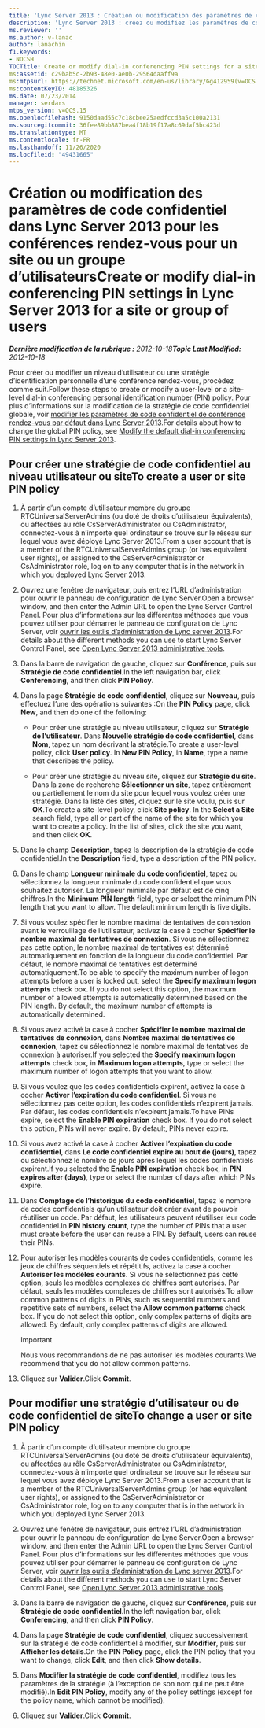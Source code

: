 ```yaml
---
title: 'Lync Server 2013 : Création ou modification des paramètres de code confidentiel des conférences rendez-vous pour un site ou un groupe d’utilisateurs'
description: 'Lync Server 2013 : créez ou modifiez les paramètres de code confidentiel de conférence rendez-vous pour un site ou un groupe d’utilisateurs.'
ms.reviewer: ''
ms.author: v-lanac
author: lanachin
f1.keywords:
- NOCSH
TOCTitle: Create or modify dial-in conferencing PIN settings for a site or group of users
ms:assetid: c29bab5c-2b93-48e0-ae0b-29564daaff9a
ms:mtpsurl: https://technet.microsoft.com/en-us/library/Gg412959(v=OCS.15)
ms:contentKeyID: 48185326
ms.date: 07/23/2014
manager: serdars
mtps_version: v=OCS.15
ms.openlocfilehash: 9150daad55c7c18cbee25aedfccd3a5c100a2131
ms.sourcegitcommit: 36fee89bb887bea4f18b19f17a8c69daf5bc423d
ms.translationtype: MT
ms.contentlocale: fr-FR
ms.lasthandoff: 11/26/2020
ms.locfileid: "49431665"
---
```

# <a name="create-or-modify-dial-in-conferencing-pin-settings-in-lync-server-2013-for-a-site-or-group-of-users"></a><span data-ttu-id="6a6ae-103">Création ou modification des paramètres de code confidentiel dans Lync Server 2013 pour les conférences rendez-vous pour un site ou un groupe d’utilisateurs</span><span class="sxs-lookup"><span data-stu-id="6a6ae-103">Create or modify dial-in conferencing PIN settings in Lync Server 2013 for a site or group of users</span></span>

<div data-xmlns="http://www.w3.org/1999/xhtml">

<div class="topic" data-xmlns="http://www.w3.org/1999/xhtml" data-msxsl="urn:schemas-microsoft-com:xslt" data-cs="https://msdn.microsoft.com/">

<div data-asp="https://msdn2.microsoft.com/asp">



</div>

<div id="mainSection">

<div id="mainBody"><span data-ttu-id="6a6ae-104">

<span> </span></span><span class="sxs-lookup"><span data-stu-id="6a6ae-104">

<span> </span></span></span>

<span data-ttu-id="6a6ae-105">_**Dernière modification de la rubrique :** 2012-10-18_</span><span class="sxs-lookup"><span data-stu-id="6a6ae-105">_**Topic Last Modified:** 2012-10-18_</span></span>

<span data-ttu-id="6a6ae-106">Pour créer ou modifier un niveau d’utilisateur ou une stratégie d’identification personnelle d’une conférence rendez-vous, procédez comme suit.</span><span class="sxs-lookup"><span data-stu-id="6a6ae-106">Follow these steps to create or modify a user-level or a site-level dial-in conferencing personal identification number (PIN) policy.</span></span> <span data-ttu-id="6a6ae-107">Pour plus d’informations sur la modification de la stratégie de code confidentiel globale, voir [modifier les paramètres de code confidentiel de conférence rendez-vous par défaut dans Lync Server 2013](lync-server-2013-modify-the-default-dial-in-conferencing-pin-settings.md).</span><span class="sxs-lookup"><span data-stu-id="6a6ae-107">For details about how to change the global PIN policy, see [Modify the default dial-in conferencing PIN settings in Lync Server 2013](lync-server-2013-modify-the-default-dial-in-conferencing-pin-settings.md).</span></span>

<div>

## <a name="to-create-a-user-or-site-pin-policy"></a><span data-ttu-id="6a6ae-108">Pour créer une stratégie de code confidentiel au niveau utilisateur ou site</span><span class="sxs-lookup"><span data-stu-id="6a6ae-108">To create a user or site PIN policy</span></span>

1.  <span data-ttu-id="6a6ae-109">À partir d’un compte d’utilisateur membre du groupe RTCUniversalServerAdmins (ou doté de droits d’utilisateur équivalents), ou affectées au rôle CsServerAdministrator ou CsAdministrator, connectez-vous à n’importe quel ordinateur se trouve sur le réseau sur lequel vous avez déployé Lync Server 2013.</span><span class="sxs-lookup"><span data-stu-id="6a6ae-109">From a user account that is a member of the RTCUniversalServerAdmins group (or has equivalent user rights), or assigned to the CsServerAdministrator or CsAdministrator role, log on to any computer that is in the network in which you deployed Lync Server 2013.</span></span>

2.  <span data-ttu-id="6a6ae-110">Ouvrez une fenêtre de navigateur, puis entrez l’URL d’administration pour ouvrir le panneau de configuration de Lync Server.</span><span class="sxs-lookup"><span data-stu-id="6a6ae-110">Open a browser window, and then enter the Admin URL to open the Lync Server Control Panel.</span></span> <span data-ttu-id="6a6ae-111">Pour plus d’informations sur les différentes méthodes que vous pouvez utiliser pour démarrer le panneau de configuration de Lync Server, voir [ouvrir les outils d’administration de Lync server 2013](lync-server-2013-open-lync-server-administrative-tools.md).</span><span class="sxs-lookup"><span data-stu-id="6a6ae-111">For details about the different methods you can use to start Lync Server Control Panel, see [Open Lync Server 2013 administrative tools](lync-server-2013-open-lync-server-administrative-tools.md).</span></span>

3.  <span data-ttu-id="6a6ae-112">Dans la barre de navigation de gauche, cliquez sur **Conférence**, puis sur **Stratégie de code confidentiel**.</span><span class="sxs-lookup"><span data-stu-id="6a6ae-112">In the left navigation bar, click **Conferencing**, and then click **PIN Policy**.</span></span>

4.  <span data-ttu-id="6a6ae-113">Dans la page **Stratégie de code confidentiel**, cliquez sur **Nouveau**, puis effectuez l’une des opérations suivantes :</span><span class="sxs-lookup"><span data-stu-id="6a6ae-113">On the **PIN Policy** page, click **New**, and then do one of the following:</span></span>
    
      - <span data-ttu-id="6a6ae-p103">Pour créer une stratégie au niveau utilisateur, cliquez sur **Stratégie de l’utilisateur**. Dans **Nouvelle stratégie de code confidentiel**, dans **Nom**, tapez un nom décrivant la stratégie.</span><span class="sxs-lookup"><span data-stu-id="6a6ae-p103">To create a user-level policy, click **User policy**. In **New PIN Policy**, in **Name**, type a name that describes the policy.</span></span>
    
      - <span data-ttu-id="6a6ae-p104">Pour créer une stratégie au niveau site, cliquez sur **Stratégie du site**. Dans la zone de recherche **Sélectionner un site**, tapez entièrement ou partiellement le nom du site pour lequel vous voulez créer une stratégie. Dans la liste des sites, cliquez sur le site voulu, puis sur **OK**.</span><span class="sxs-lookup"><span data-stu-id="6a6ae-p104">To create a site-level policy, click **Site policy**. In the **Select a Site** search field, type all or part of the name of the site for which you want to create a policy. In the list of sites, click the site you want, and then click **OK**.</span></span>

5.  <span data-ttu-id="6a6ae-119">Dans le champ **Description**, tapez la description de la stratégie de code confidentiel.</span><span class="sxs-lookup"><span data-stu-id="6a6ae-119">In the **Description** field, type a description of the PIN policy.</span></span>

6.  <span data-ttu-id="6a6ae-p105">Dans le champ **Longueur minimale du code confidentiel**, tapez ou sélectionnez la longueur minimale du code confidentiel que vous souhaitez autoriser. La longueur minimale par défaut est de cinq chiffres.</span><span class="sxs-lookup"><span data-stu-id="6a6ae-p105">In the **Minimum PIN length** field, type or select the minimum PIN length that you want to allow. The default minimum length is five digits.</span></span>

7.  <span data-ttu-id="6a6ae-p106">Si vous voulez spécifier le nombre maximal de tentatives de connexion avant le verrouillage de l’utilisateur, activez la case à cocher **Spécifier le nombre maximal de tentatives de connexion**. Si vous ne sélectionnez pas cette option, le nombre maximal de tentatives est déterminé automatiquement en fonction de la longueur du code confidentiel. Par défaut, le nombre maximal de tentatives est déterminé automatiquement.</span><span class="sxs-lookup"><span data-stu-id="6a6ae-p106">To be able to specify the maximum number of logon attempts before a user is locked out, select the **Specify maximum logon attempts** check box. If you do not select this option, the maximum number of allowed attempts is automatically determined based on the PIN length. By default, the maximum number of attempts is automatically determined.</span></span>

8.  <span data-ttu-id="6a6ae-125">Si vous avez activé la case à cocher **Spécifier le nombre maximal de tentatives de connexion**, dans **Nombre maximal de tentatives de connexion**, tapez ou sélectionnez le nombre maximal de tentatives de connexion à autoriser.</span><span class="sxs-lookup"><span data-stu-id="6a6ae-125">If you selected the **Specify maximum logon attempts** check box, in **Maximum logon attempts**, type or select the maximum number of logon attempts that you want to allow.</span></span>

9.  <span data-ttu-id="6a6ae-p107">Si vous voulez que les codes confidentiels expirent, activez la case à cocher **Activer l’expiration du code confidentiel**. Si vous ne sélectionnez pas cette option, les codes confidentiels n’expirent jamais. Par défaut, les codes confidentiels n’expirent jamais.</span><span class="sxs-lookup"><span data-stu-id="6a6ae-p107">To have PINs expire, select the **Enable PIN expiration** check box. If you do not select this option, PINs will never expire. By default, PINs never expire.</span></span>

10. <span data-ttu-id="6a6ae-129">Si vous avez activé la case à cocher **Activer l’expiration du code confidentiel**, dans **Le code confidentiel expire au bout de (jours)**, tapez ou sélectionnez le nombre de jours après lequel les codes confidentiels expirent.</span><span class="sxs-lookup"><span data-stu-id="6a6ae-129">If you selected the **Enable PIN expiration** check box, in **PIN expires after (days)**, type or select the number of days after which PINs expire.</span></span>

11. <span data-ttu-id="6a6ae-p108">Dans **Comptage de l’historique du code confidentiel**, tapez le nombre de codes confidentiels qu’un utilisateur doit créer avant de pouvoir réutiliser un code. Par défaut, les utilisateurs peuvent réutiliser leur code confidentiel.</span><span class="sxs-lookup"><span data-stu-id="6a6ae-p108">In **PIN history count**, type the number of PINs that a user must create before the user can reuse a PIN. By default, users can reuse their PINs.</span></span>

12. <span data-ttu-id="6a6ae-p109">Pour autoriser les modèles courants de codes confidentiels, comme les jeux de chiffres séquentiels et répétitifs, activez la case à cocher **Autoriser les modèles courants**. Si vous ne sélectionnez pas cette option, seuls les modèles complexes de chiffres sont autorisés. Par défaut, seuls les modèles complexes de chiffres sont autorisés.</span><span class="sxs-lookup"><span data-stu-id="6a6ae-p109">To allow common patterns of digits in PINs, such as sequential numbers and repetitive sets of numbers, select the **Allow common patterns** check box. If you do not select this option, only complex patterns of digits are allowed. By default, only complex patterns of digits are allowed.</span></span>
    
    <div>
    

    > [!IMPORTANT]
    > <span data-ttu-id="6a6ae-135">Nous vous recommandons de ne pas autoriser les modèles courants.</span><span class="sxs-lookup"><span data-stu-id="6a6ae-135">We recommend that you do not allow common patterns.</span></span>

    
    </div>

13. <span data-ttu-id="6a6ae-136">Cliquez sur **Valider**.</span><span class="sxs-lookup"><span data-stu-id="6a6ae-136">Click **Commit**.</span></span>

</div>

<div>

## <a name="to-change-a-user-or-site-pin-policy"></a><span data-ttu-id="6a6ae-137">Pour modifier une stratégie d’utilisateur ou de code confidentiel de site</span><span class="sxs-lookup"><span data-stu-id="6a6ae-137">To change a user or site PIN policy</span></span>

1.  <span data-ttu-id="6a6ae-138">À partir d’un compte d’utilisateur membre du groupe RTCUniversalServerAdmins (ou doté de droits d’utilisateur équivalents), ou affectées au rôle CsServerAdministrator ou CsAdministrator, connectez-vous à n’importe quel ordinateur se trouve sur le réseau sur lequel vous avez déployé Lync Server 2013.</span><span class="sxs-lookup"><span data-stu-id="6a6ae-138">From a user account that is a member of the RTCUniversalServerAdmins group (or has equivalent user rights), or assigned to the CsServerAdministrator or CsAdministrator role, log on to any computer that is in the network in which you deployed Lync Server 2013.</span></span>

2.  <span data-ttu-id="6a6ae-139">Ouvrez une fenêtre de navigateur, puis entrez l’URL d’administration pour ouvrir le panneau de configuration de Lync Server.</span><span class="sxs-lookup"><span data-stu-id="6a6ae-139">Open a browser window, and then enter the Admin URL to open the Lync Server Control Panel.</span></span> <span data-ttu-id="6a6ae-140">Pour plus d’informations sur les différentes méthodes que vous pouvez utiliser pour démarrer le panneau de configuration de Lync Server, voir [ouvrir les outils d’administration de Lync server 2013](lync-server-2013-open-lync-server-administrative-tools.md).</span><span class="sxs-lookup"><span data-stu-id="6a6ae-140">For details about the different methods you can use to start Lync Server Control Panel, see [Open Lync Server 2013 administrative tools](lync-server-2013-open-lync-server-administrative-tools.md).</span></span>

3.  <span data-ttu-id="6a6ae-141">Dans la barre de navigation de gauche, cliquez sur **Conférence**, puis sur **Stratégie de code confidentiel**.</span><span class="sxs-lookup"><span data-stu-id="6a6ae-141">In the left navigation bar, click **Conferencing**, and then click **PIN Policy**.</span></span>

4.  <span data-ttu-id="6a6ae-142">Dans la page **Stratégie de code confidentiel**, cliquez successivement sur la stratégie de code confidentiel à modifier, sur **Modifier**, puis sur **Afficher les détails**.</span><span class="sxs-lookup"><span data-stu-id="6a6ae-142">On the **PIN Policy** page, click the PIN policy that you want to change, click **Edit**, and then click **Show details**.</span></span>

5.  <span data-ttu-id="6a6ae-143">Dans **Modifier la stratégie de code confidentiel**, modifiez tous les paramètres de la stratégie (à l’exception de son nom qui ne peut être modifié).</span><span class="sxs-lookup"><span data-stu-id="6a6ae-143">In **Edit PIN Policy**, modify any of the policy settings (except for the policy name, which cannot be modified).</span></span>

6.  <span data-ttu-id="6a6ae-144">Cliquez sur **Valider**.</span><span class="sxs-lookup"><span data-stu-id="6a6ae-144">Click **Commit**.</span></span>

<span data-ttu-id="6a6ae-145"></div>

</div>

<span> </span>

</div>

</div>

</span><span class="sxs-lookup"><span data-stu-id="6a6ae-145"></div>

</div>

<span> </span>

</div>

</div>

</span></span></div>

